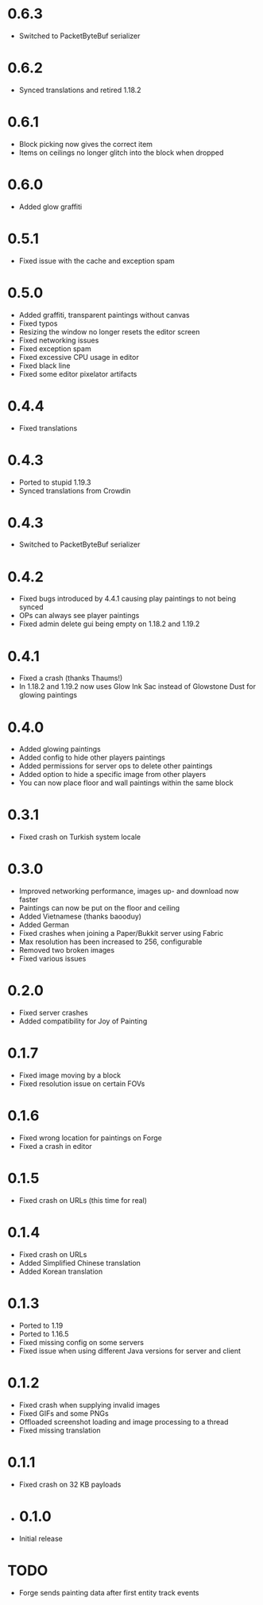 # 0.6.3

* Switched to PacketByteBuf serializer

# 0.6.2

* Synced translations and retired 1.18.2

# 0.6.1

* Block picking now gives the correct item
* Items on ceilings no longer glitch into the block when dropped

# 0.6.0

* Added glow graffiti

# 0.5.1

* Fixed issue with the cache and exception spam

# 0.5.0

* Added graffiti, transparent paintings without canvas
* Fixed typos
* Resizing the window no longer resets the editor screen
* Fixed networking issues
* Fixed exception spam
* Fixed excessive CPU usage in editor
* Fixed black line
* Fixed some editor pixelator artifacts

# 0.4.4

* Fixed translations

# 0.4.3

* Ported to stupid 1.19.3
* Synced translations from Crowdin

# 0.4.3

* Switched to PacketByteBuf serializer

# 0.4.2

* Fixed bugs introduced by 4.4.1 causing play paintings to not being synced
* OPs can always see player paintings
* Fixed admin delete gui being empty on 1.18.2 and 1.19.2

# 0.4.1

* Fixed a crash (thanks Thaums!)
* In 1.18.2 and 1.19.2 now uses Glow Ink Sac instead of Glowstone Dust for glowing paintings

# 0.4.0

* Added glowing paintings
* Added config to hide other players paintings
* Added permissions for server ops to delete other paintings
* Added option to hide a specific image from other players
* You can now place floor and wall paintings within the same block

# 0.3.1

* Fixed crash on Turkish system locale

# 0.3.0

* Improved networking performance, images up- and download now faster
* Paintings can now be put on the floor and ceiling
* Added Vietnamese (thanks baooduy)
* Added German
* Fixed crashes when joining a Paper/Bukkit server using Fabric
* Max resolution has been increased to 256, configurable
* Removed two broken images
* Fixed various issues

# 0.2.0

* Fixed server crashes
* Added compatibility for Joy of Painting

# 0.1.7

* Fixed image moving by a block
* Fixed resolution issue on certain FOVs

# 0.1.6

* Fixed wrong location for paintings on Forge
* Fixed a crash in editor

# 0.1.5

* Fixed crash on URLs (this time for real)

# 0.1.4

* Fixed crash on URLs
* Added Simplified Chinese translation
* Added Korean translation

# 0.1.3

* Ported to 1.19
* Ported to 1.16.5
* Fixed missing config on some servers
* Fixed issue when using different Java versions for server and client

# 0.1.2

* Fixed crash when supplying invalid images
* Fixed GIFs and some PNGs
* Offloaded screenshot loading and image processing to a thread
* Fixed missing translation

# 0.1.1

* Fixed crash on 32 KB payloads

* # 0.1.0

* Initial release

# TODO

* Forge sends painting data after first entity track events